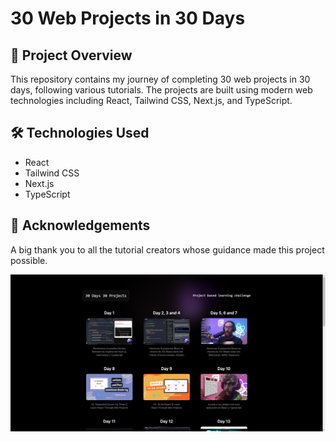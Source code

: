 # 30 Web Projects in 30 Days

## 🚀 Project Overview

This repository contains my journey of completing 30 web projects in 30 days, following various tutorials. The projects are built using modern web technologies including React, Tailwind CSS, Next.js, and TypeScript.

## 🛠️ Technologies Used

- React
- Tailwind CSS
- Next.js
- TypeScript

## 🙏 Acknowledgements

A big thank you to all the tutorial creators whose guidance made this project possible.

![alt text](public/chrome_xpxJrrvxNd.png)
